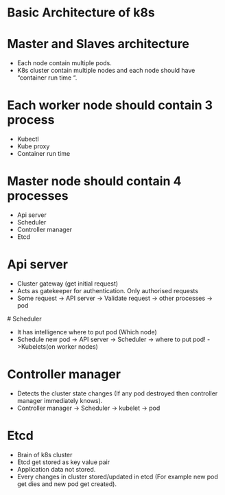 # Basic Architecture of k8s

# Master and Slaves architecture

- Each node contain multiple pods.
- K8s cluster contain multiple nodes and each node should have “container run time “.

# Each worker node should contain 3 process

- Kubectl
- Kube proxy
- Container run time

# Master node should contain 4 processes

- Api server
- Scheduler
- Controller manager
- Etcd

# Api server

- Cluster gateway (get initial request)
- Acts as gatekeeper for authentication. Only authorised requests
- Some request -> API server -> Validate request -> other processes -> pod

# Scheduler

- It has intelligence where to put pod (Which node)
- Schedule new pod -> API server -> Scheduler -> where to put pod! ->Kubelets(on worker nodes)

# Controller manager

- Detects the cluster state changes (If any pod destroyed then controller manager immediately knows).
- Controller manager -> Scheduler -> kubelet -> pod

# Etcd

- Brain of k8s cluster
- Etcd get stored as key value pair
- Application data not stored.
- Every changes in cluster stored/updated in etcd (For example new pod get dies and new pod get created).
